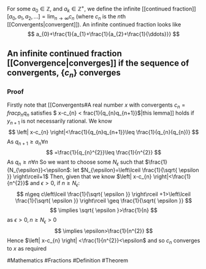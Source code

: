 For some $a_{0}\in\mathbb{Z}$, and $a_{k}\in\mathbb{Z}^+$, we define the infinite [[continued fraction]] $[a_{0},a_{1},a_{2},\dots]=\lim_{ n \to \infty }c_{n}$ (where $c_{n}$ is the $n$th [[Convergents|convergent]]). An infinite continued fraction looks like
$$
a_{0}+\frac{1}{a_{1}+\frac{1}{a_{2}+\frac{1}{\ddots}}}
$$
## An infinite continued fraction [[Convergence|converges]] if the sequence of convergents, $\{ c_{n} \}$ converges
### Proof
Firstly note that [[Convergents#A real number $x$ with convergents $c_{n}= frac{p_{n}}{q_{n}}$ satisfies $ x-c_{n} < frac{1}{q_{n}q_{n+1}}$|this lemma]] holds if $y_{n+1}$ is not necessarily rational. We know
$$
\left| x-c_{n} \right|<\frac{1}{q_{n}q_{n+1}}\leq \frac{1}{q_{n}(q_{n})}
$$
As $q_{n+1}\geq a_{n}\forall n$
$$
=\frac{1}{q_{n}^{2}}\leq \frac{1}{n^{2}}
$$
As $q_{n}\geq n\forall n$
So we want to choose some $N_{\epsilon}$ such that $\frac{1}{N_{\epsilon}}<\epsilon$: let $N_{\epsilon}=\left\lceil  \frac{1}{\sqrt{ \epsilon }}  \right\rceil+1$
Then, given that we know $\left| x-c_{n} \right|<\frac{1}{n^{2}}$ and $\epsilon>0$, if $n\geq N_{\epsilon}$:
$$
n\geq c\left\lceil  \frac{1}{\sqrt{ \epsilon }}  \right\rceil +1>\left\lceil  \frac{1}{\sqrt{ \epsilon }}  \right\rceil \geq \frac{1}{\sqrt{ \epsilon }}
$$
$$
\implies \sqrt{ \epsilon }>\frac{1}{n}
$$
as $\epsilon>0,n\geq N_{\epsilon}>0$
$$
\implies \epsilon>\frac{1}{n^{2}}
$$
Hence $\left| x-c_{n} \right| <\frac{1}{n^{2}}<\epsilon$ and so $c_{n}$ converges to $x$ as required


#Mathematics #Fractions #Definition #Theorem